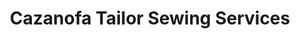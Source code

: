 ---
title: "Cazanofa Tailor Sewing Services"
url: /newport/cazanofa-tailor-sewing-services/
shop: Schneiderei
---